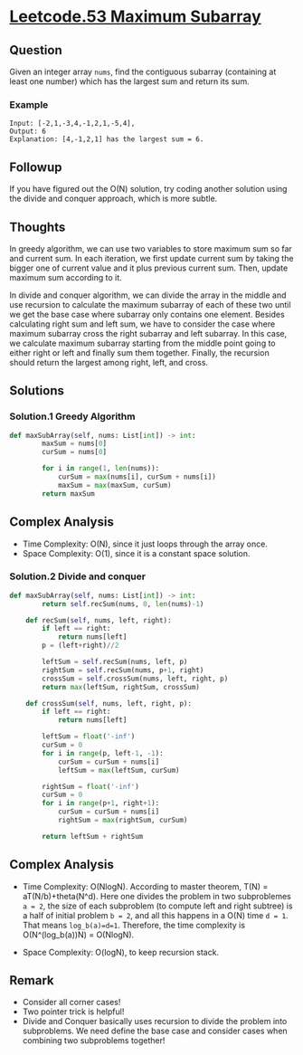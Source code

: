 # [Leetcode.53 Maximum Subarray](https://leetcode.com/problems/maximum-subarray/)

## Question

Given an integer array `nums`, find the contiguous subarray (containing at least one number) which has the largest sum and return its sum.

### Example
```
Input: [-2,1,-3,4,-1,2,1,-5,4],
Output: 6
Explanation: [4,-1,2,1] has the largest sum = 6.
```

## Followup
If you have figured out the O(N) solution, try coding another solution using the divide and conquer approach, which is more subtle.

## Thoughts
In greedy algorithm, we can use two variables to store maximum sum so far and current sum. In each iteration, we first update current sum by taking the bigger one of current value and it plus previous current sum. Then, update maximum sum according to it.

In divide and conquer algorithm, we can divide the array in the middle and use recursion to calculate the maximum subarray of each of these two until we get the base case where subarray only contains one element. Besides calculating right sum and left sum, we have to consider the case where maximum subarray cross the right subarray and left subarray. In this case, we calculate maximum subarray starting from the middle point going to either right or left and finally sum them together. Finally, the recursion should return the largest among right, left, and cross.


## Solutions
### Solution.1 Greedy Algorithm
```python
def maxSubArray(self, nums: List[int]) -> int:
        maxSum = nums[0]
        curSum = nums[0]

        for i in range(1, len(nums)):
            curSum = max(nums[i], curSum + nums[i])
            maxSum = max(maxSum, curSum)
        return maxSum
```

## Complex Analysis
* Time Complexity: O(N), since it just loops through the array once.
* Space Complexity: O(1), since it is a constant space solution.

### Solution.2 Divide and conquer

```python
def maxSubArray(self, nums: List[int]) -> int:
        return self.recSum(nums, 0, len(nums)-1)

    def recSum(self, nums, left, right):
        if left == right:
            return nums[left]
        p = (left+right)//2

        leftSum = self.recSum(nums, left, p)
        rightSum = self.recSum(nums, p+1, right)
        crossSum = self.crossSum(nums, left, right, p)
        return max(leftSum, rightSum, crossSum)

    def crossSum(self, nums, left, right, p):
        if left == right:
            return nums[left]

        leftSum = float('-inf')
        curSum = 0
        for i in range(p, left-1, -1):
            curSum = curSum + nums[i]
            leftSum = max(leftSum, curSum)

        rightSum = float('-inf')
        curSum = 0
        for i in range(p+1, right+1):
            curSum = curSum + nums[i]
            rightSum = max(rightSum, curSum)

        return leftSum + rightSum
```

## Complex Analysis
* Time Complexity: O(NlogN). According to master theorem, T(N) = aT(N/b)+theta(N^d). Here one divides the problem in two subproblemes `a = 2`, the size of each subproblem (to compute left and right subtree) is a half of initial problem `b = 2`, and all this happens in a O(N) time `d = 1`. That means `log_b(a)=d=1`. Therefore, the time complexity is O(N^(log_b(a))N) = O(NlogN).
​

* Space Complexity: O(logN), to keep recursion stack.

## Remark
* Consider all corner cases!
* Two pointer trick is helpful!
* Divide and Conquer basically uses recursion to divide the problem into subproblems. We need define the base case and consider cases when combining two subproblems together!
